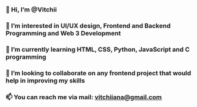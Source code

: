 ### 👋 Hi, I’m @Vitchii
### 👀 I’m interested in UI/UX design, Frontend and Backend Programming and Web 3 Development
### 🌱 I’m currently learning HTML, CSS, Python, JavaScript and C programming
### 💞️ I’m looking to collaborate on any frontend project that would help in improving my skills
### 📫 You can reach me via mail: vitchiiana@gmail.com

<!--
**Vitchiana/Vitchiana** is a ✨ _special_ ✨ repository because its `README.md` (this file) appears on your GitHub profile.

Here are some ideas to get you started:

- 🔭 I’m currently working on ...
- 🌱 I’m currently learning ...
- 👯 I’m looking to collaborate on ...
- 🤔 I’m looking for help with ...
- 💬 Ask me about ...
- 📫 How to reach me: ...
- 😄 Pronouns: ...
- ⚡ Fun fact: ...
-->
